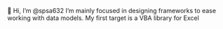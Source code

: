 👋 Hi, I’m @spsa632
I’m mainly focused in designing frameworks to ease working with data models.
My first target is a VBA library for Excel
